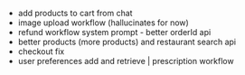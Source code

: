- add products to cart from chat
- image upload workflow (hallucinates for now)
- refund workflow system prompt - better orderId api
- better products (more products) and restaurant search api
- checkout fix
- user preferences add and retrieve | prescription workflow